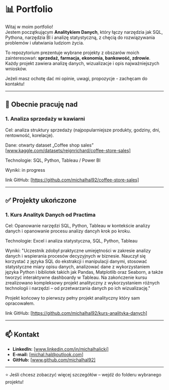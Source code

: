 # 📊 Portfolio

Witaj w moim portfolio!  
Jestem początkującym **Analitykiem Danych**, który łączy narzędzia jak SQL, Pythona, narzędzia BI i analizę statystyczną, z chęcią do rozwiązywania problemów i ułatwiania ludziom życia.

To repozytorium prezentuje wybrane projekty z obszarów moich zainteresowań: **sprzedaż, farmacja, ekonomia, bankowość, zdrowie**.
Każdy projekt zawiera analizę danych, wizualizacje i opis najważniejszych wniosków.

Jeżeli masz ochotę dać mi opinie, uwagi, propozycje - zachęcam do kontaktu!

---

## 🎯 Obecnie pracuję nad

### 1. Analiza sprzedaży w kawiarni

Cel: analiza struktury sprzedaży (najpopularniejsze produkty, godziny, dni, rentowność, korelacje).

Dane: otwarty dataset „Coffee shop sales” [www.kaggle.com/datasets/reignrichard/coffee-store-sales]

Technologie: SQL, Python, Tableau / Power BI

Wyniki: in progress

link GitHub: [https://github.com/michalhal92/coffee-store-sales]

---

## ✅ Projekty ukończone

### 1. Kurs Analityk Danych od Practima

Cel: Opanowanie narzędzi SQL, Python, Tableau w kontekście analizy danych i opanowanie procesu analizy dancyh krok po kroku.

Technologie: Excel i analiza statystyczna, SQL, Python, Tableau

Wyniki: "Uczestnik zdobył praktyczne umiejętności w zakresie analizy danych i wspierania procesów decyzyjnych w biznesie. Nauczył się korzystać z języka SQL do ekstrakcji i manipulacji danymi, stosować statystyczne miary opisu danych, analizować dane z wykorzystaniem języka Python i bibliotek takich jak Pandas, Matplotlib oraz Seaborn, a także tworzyć interaktywne dashboardy w Tableau. Na zakończenie kursu zrealizowano kompleksowy projekt analityczny z wykorzystaniem różnych technologii i narzędzi – od przetwarzania danych po ich wizualizację."

Projekt końcowy to pierwszy pełny projekt analityczny który sam opracowałem.

link GitHub: [https://github.com/michalhal92/kurs-analityka-danych]

---

## 📫 Kontakt
- **LinkedIn:** [www.linkedin.com/in/michalhalicki]   
- **E-mail:** [michal.hal@outlook.com]  
- **GitHub:** [www.github.com/michalhal92] 

---

⭐ Jeśli chcesz zobaczyć więcej szczegółów – wejdź do folderu wybranego projektu!
